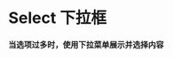 <script setup>
import demo1 from './demo1.vue'
import preview from '@/components/preview.vue'
</script>

# Select 下拉框

#### 当选项过多时，使用下拉菜单展示并选择内容
<div class="source">
  <demo1/>
</div>
<preview compName="select" demoName="demo1"/>
